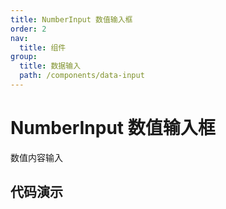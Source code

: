 ```yaml
---
title: NumberInput 数值输入框
order: 2
nav:
  title: 组件
group:
  title: 数据输入
  path: /components/data-input
---
```


# NumberInput 数值输入框

数值内容输入

## 代码演示

<code src="./demo/index.tsx" />

<API src="../../../src/NumberInput/index.tsx"></API>
